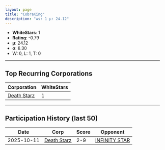 ```yaml
---
layout: page
title: "CobraKing"
description: "ws: 1 μ: 24.12"
---
```

- **WhiteStars**: 1
- **Rating**: -0.79
- **μ**: 24.12  
- **σ**: 8.30
- W: 0, L: 1, T: 0

---

## Top Recurring Corporations

| Corporation | WhiteStars |
| --- | --- |
| [Death Starz](https://ws.tsl.rocks/corp/72050a78d7a3b399e8a6579f780941b77e870b86e7ae26abe0e9f4aaf3b73371/) | 1 |

---

## Participation History (last 50)

| Date | Corp | Score | Opponent |
| --- | --- | --- | --- |
| 2025-10-11 | [Death Starz](https://ws.tsl.rocks/corp/72050a78d7a3b399e8a6579f780941b77e870b86e7ae26abe0e9f4aaf3b73371/) | 2-9 | [INFINITY STAR](https://ws.tsl.rocks/corp/e36eb12fc6bc8e4b826e6bcb46020cad3eb616497c4c14075e8b657715898a9f/) |